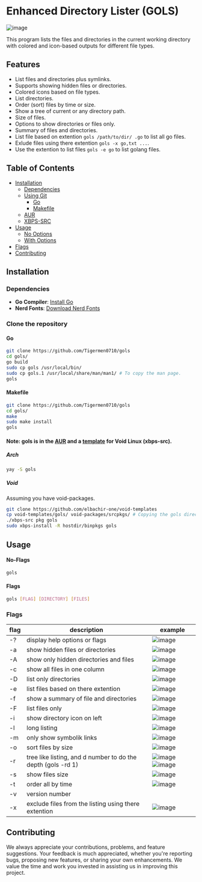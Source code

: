 # Enhanced Directory Lister (GOLS)

![image](https://i.postimg.cc/htv8YKBp/golsshot.jpg)

This program lists the files and directories in the current working directory with colored and icon-based outputs for different file types.

## Features

- List files and directories plus symlinks.
- Supports showing hidden files or directories.
- Colored icons based on file types.
- List directories.
- Order (sort) files by time or size.
- Show a tree of current or any directory path.
- Size of files.
- Options to show directories or files only.
- Summary of files and directories.
- List file based on extention ```gols /path/to/dir/ .go``` to list all go files.
- Exlude files using there extention ```gols -x go,txt ...```.
- Use the extention to list files ```gols -e go``` to list golang files.

## Table of Contents

* [Installation](#Installation)
    * [Dependencies](#Dependencies)
    * [Using Git](#Clone)
        * [Go](#Go)
        * [Makefile](#Makefile)
    * [AUR](#Arch)
    * [XBPS-SRC](#Void)
* [Usage](#Usage)
    * [No Options](#No-Flags)
    * [With Options](#Flags)
* [Flags](#Flags)
* [Contributing](#Contributing)

## Installation

### Dependencies

- **Go Compiler**: [Install Go](https://go.dev/dl/)
- **Nerd Fonts**: [Download Nerd Fonts](https://www.nerdfonts.com/font-downloads)

### Clone the repository

#### Go

```bash
git clone https://github.com/Tigermen0710/gols
cd gols/
go build
sudo cp gols /usr/local/bin/
sudo cp gols.1 /usr/local/share/man/man1/ # To copy the man page.
gols
```
#### Makefile

```bash
git clone https://github.com/Tigermen0710/gols
cd gols/
make
sudo make install
gols
```

#### Note: gols is in the [AUR](https://aur.archlinux.org/packages/gols) and a [template](https://github.com/elbachir-one/void-templates) for Void Linux (xbps-src).

##### Arch
```bash
yay -S gols
```

##### Void

Assuming you have void-packages.
```bash
git clone https://github.com/elbachir-one/void-templates
cp void-templates/gols/ void-packages/srcpkgs/ # Copying the gols directory that has the template.
./xbps-src pkg gols
sudo xbps-install -R hostdir/binpkgs gols
```

## Usage

#### No-Flags

```bash
gols
```
#### Flags

```bash
gols [FLAG] [DIRECTORY] [FILES]
```

### Flags

| flag | description                                                  | example                                                                                         |
|------|--------------------------------------------------------------|-------------------------------------------------------------------------------------------------|
| -?   | display help options or flags                                | ![image](https://i.postimg.cc/htsDBSD7/image.png)                                               |
| -a   | show hidden files or directories                             | ![image](https://i.postimg.cc/zGsDxgmV/a-flag.png)                                              |
| -A   | show only hidden directories and files                       | ![image](https://i.postimg.cc/SQYzhZCc/A.png)                                                   |
| -c   | show all files in one column                                 | ![image](https://github.com/user-attachments/assets/07ec7ab1-3740-487c-8602-03963b3c556d)       |
| -D   | list only directories                                        | ![image](https://i.postimg.cc/52M98M9g/D.png)                                                   |
| -e   | list files based on there extention                          | ![image](https://i.postimg.cc/fLxxT1NJ/e.png)                                                   |
| -f   | show a summary of file and directories                       | ![image](https://i.postimg.cc/gcL2ZFDf/ff.png)                                                  |
| -F   | list files only                                              | ![image](https://i.postimg.cc/Z5FbcDCS/F.png)                                                   |
| -i   | show directory icon on left                                  | ![image](https://i.postimg.cc/Z0tKKdX7/i.png)                                                   |
| -l   | long listing                                                 | ![image](https://github.com/user-attachments/assets/98a41e56-92b5-46ad-8780-e3c611476207)       |
| -m   | only show symbolik links                                     | ![image](https://i.postimg.cc/N2f5FZ1s/symlink.png)                                             |
| -o   | sort files by size                                           | ![image](https://github.com/user-attachments/assets/80e7ce61-b606-413e-9407-f71c812a54a3)       |
| -r   | tree like listing, and d number to do the depth (gols -rd 1) | ![image](https://i.postimg.cc/rsdQLxW4/tree.png) ![image](https://i.postimg.cc/PJ5NmZC4/rd.png) |
| -s   | show files size                                              | ![image](https://github.com/user-attachments/assets/433e18af-b869-4bfc-982a-6528341895a9)       |
| -t   | order all by time                                            | ![image](https://github.com/user-attachments/assets/7037b518-c08a-464c-847e-486966bfa7ff)       |
| -v   | version number                                               |                                                                                                 |
| -x   | exclude files from the listing using there extention         | ![image](https://i.postimg.cc/90Cy41m1/x.png)                                                   |

## Contributing

We always appreciate your contributions, problems, and feature suggestions. Your feedback is much appreciated, whether you're reporting bugs, proposing new features, or sharing your own enhancements. We value the time and work you invested in assisting us in improving this project.
